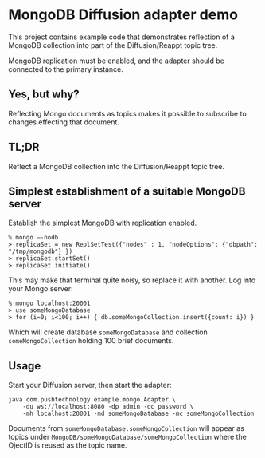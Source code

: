 # MongoDB Diffusion adapter demo

This project contains example code that demonstrates reflection of a MongoDB collection
into part of the Diffusion/Reappt topic tree.

MongoDB replication must be enabled, and the adapter should be connected to the
primary instance.

## Yes, but why?

Reflecting Mongo documents as topics makes it possible to subscribe to changes effecting that document.
 
## TL;DR

Reflect a MongoDB collection into the Diffusion/Reappt topic tree.

## Simplest establishment of a suitable MongoDB server

Establish the simplest MongoDB with replication enabled.

    % mongo —-nodb
    > replicaSet = new ReplSetTest({"nodes" : 1, "nodeOptions": {"dbpath": "/tmp/mongodb"} })
    > replicaSet.startSet()
    > replicaSet.initiate()

This may make that terminal quite noisy, so replace it with another. Log into 
your Mongo server:

    % mongo localhost:20001
    > use someMongoDatabase
    > for (i=0; i<100; i++) { db.someMongoCollection.insert({count: i}) }
    
Which will create database `someMongoDatabase` and collection `someMongoCollection` 
holding 100 brief documents.
        

## Usage

Start your Diffusion server, then start the adapter:

    java com.pushtechnology.example.mongo.Adapter \
        -du ws://localhost:8080 -dp admin -dc password \
        -mh localhost:20001 -md someMongoDatabase -mc someMongoCollection

Documents from `someMongoDatabase.someMongoCollection` will appear as topics under
`MongoDB/someMongoDatabase/someMongoCollection` where the OjectID is reused as 
the topic name.

  